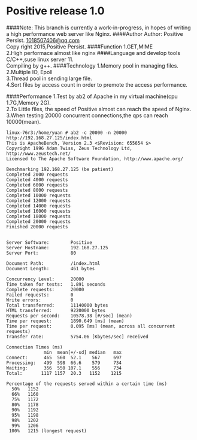 Positive release 1.0
==
####Note: 
This branch is currently a work-in-progress, in hopes of writing a high performance 
web server like Nginx.
####Author
Author: Positive Persist. 1018507406@qq.com<br/>
Copy right 2015,Positive Persist.
####Function
1.GET,MIME<br/>
2.High performace almost like nginx
####Language and develop tools
C/C++,suse linux server 11.<br/>
Compiling by g++.
####Technology
1.Memory pool in managing files.<br/>
2.Multiple IO, Epoll<br/>
3.Thread pool in sending large file.<br/>
4.Sort files by access count in order to premote the access performance.

####Performance
1.Test by ab2 of Apache in my virtual machine(cpu 1.7G,Memory 2G).</br>
2.To Little files, the speed of Positive almost can reach the speed of Nginx.</br>
3.When testing 20000 concurrent connections,the qps can reach 10000(mean).
```
linux-76r3:/home/yuan # ab2 -c 20000 -n 20000 http://192.168.27.125/index.html
This is ApacheBench, Version 2.3 <$Revision: 655654 $>
Copyright 1996 Adam Twiss, Zeus Technology Ltd, http://www.zeustech.net/
Licensed to The Apache Software Foundation, http://www.apache.org/

Benchmarking 192.168.27.125 (be patient)
Completed 2000 requests
Completed 4000 requests
Completed 6000 requests
Completed 8000 requests
Completed 10000 requests
Completed 12000 requests
Completed 14000 requests
Completed 16000 requests
Completed 18000 requests
Completed 20000 requests
Finished 20000 requests


Server Software:        Positive
Server Hostname:        192.168.27.125
Server Port:            80

Document Path:          /index.html
Document Length:        461 bytes

Concurrency Level:      20000
Time taken for tests:   1.891 seconds
Complete requests:      20000
Failed requests:        0
Write errors:           0
Total transferred:      11140000 bytes
HTML transferred:       9220000 bytes
Requests per second:    10578.38 [#/sec] (mean)
Time per request:       1890.649 [ms] (mean)
Time per request:       0.095 [ms] (mean, across all concurrent requests)
Transfer rate:          5754.06 [Kbytes/sec] received

Connection Times (ms)
              min  mean[+/-sd] median   max
Connect:      465  560  52.1    567     697
Processing:   499  598  66.6    579     734
Waiting:      356  550 107.1    556     734
Total:       1117 1157  20.3   1152    1215

Percentage of the requests served within a certain time (ms)
  50%   1152
  66%   1160
  75%   1172
  80%   1178
  90%   1192
  95%   1198
  98%   1202
  99%   1206
 100%   1215 (longest request)
```


